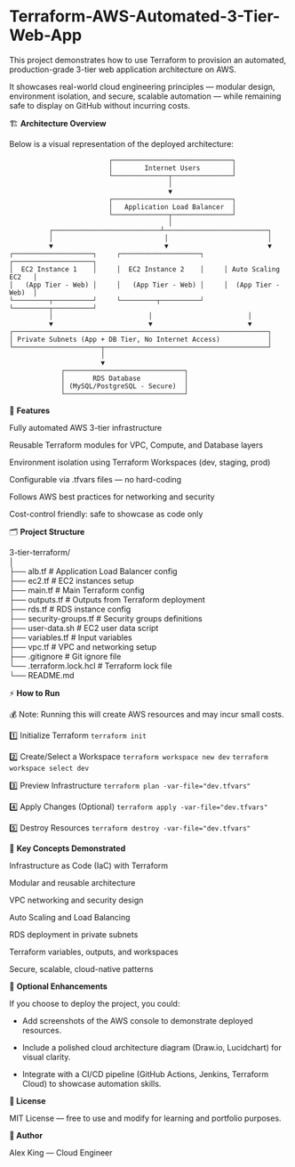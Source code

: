 # **Terraform-AWS-Automated-3-Tier-Web-App**

This project demonstrates how to use Terraform to provision an automated, production-grade 3-tier web application architecture on AWS.

It showcases real-world cloud engineering principles — modular design, environment isolation, and secure, scalable automation — while remaining safe to display on GitHub without incurring costs.

🏗️ **Architecture Overview**


Below is a visual representation of the deployed architecture:

                             ┌──────────────────────────────┐
                             │        Internet Users        │
                             └──────────────┬───────────────┘
                                            │
                                            ▼
                             ┌──────────────────────────────┐
                             │   Application Load Balancer  │
                             └──────────────┬───────────────┘
                                            │
              ┌───────────────────────────┴──────────────────────────┐
              │                            │                         │
              ▼                            ▼                         ▼
    ┌────────────────────┐     ┌────────────────────┐     ┌────────────────────┐
    │  EC2 Instance 1    │     │  EC2 Instance 2    │     │ Auto Scaling EC2   │
    │   (App Tier - Web) │     │   (App Tier - Web) │     │  (App Tier - Web)  │
    └─────────┬──────────┘     └─────────┬──────────┘     └─────────┬──────────┘
              │                        │                        │
              ▼                        ▼                        ▼
    ┌────────────────────────────────────────────────────────────────┐
    │ Private Subnets (App + DB Tier, No Internet Access)            │
    └──────────────────────┬─────────────────────────────────────────┘
                           │
                           ▼
                 ┌──────────────────────────────┐
                 │       RDS Database           │
                 │ (MySQL/PostgreSQL - Secure)  │
                 └──────────────────────────────┘


🧩 **Features**
  
Fully automated AWS 3-tier infrastructure

Reusable Terraform modules for VPC, Compute, and Database layers

Environment isolation using Terraform Workspaces (dev, staging, prod)

Configurable via .tfvars files — no hard-coding

Follows AWS best practices for networking and security

Cost-control friendly: safe to showcase as code only


🗂️ **Project Structure**  

3-tier-terraform/  
│  
├── alb.tf               # Application Load Balancer config  
├── ec2.tf               # EC2 instances setup  
├── main.tf              # Main Terraform config  
├── outputs.tf           # Outputs from Terraform deployment  
├── rds.tf               # RDS instance config  
├── security-groups.tf   # Security groups definitions  
├── user-data.sh         # EC2 user data script  
├── variables.tf         # Input variables  
├── vpc.tf               # VPC and networking setup  
├── .gitignore           # Git ignore file  
└── .terraform.lock.hcl  # Terraform lock file  
└── README.md  
    

  
⚡ **How to Run**


💰 Note: Running this will create AWS resources and may incur small costs.


1️⃣ Initialize Terraform
```terraform init```

2️⃣ Create/Select a Workspace
```terraform workspace new dev```
```terraform workspace select dev```

3️⃣ Preview Infrastructure
```terraform plan -var-file="dev.tfvars"```

4️⃣ Apply Changes (Optional)
```terraform apply -var-file="dev.tfvars"```

5️⃣ Destroy Resources
```terraform destroy -var-file="dev.tfvars"```

🧠 **Key Concepts Demonstrated**

Infrastructure as Code (IaC) with Terraform

Modular and reusable architecture

VPC networking and security design

Auto Scaling and Load Balancing

RDS deployment in private subnets

Terraform variables, outputs, and workspaces

Secure, scalable, cloud-native patterns

📸 **Optional Enhancements**

If you choose to deploy the project, you could:

- Add screenshots of the AWS console to demonstrate deployed resources.

- Include a polished cloud architecture diagram (Draw.io, Lucidchart) for visual clarity.

- Integrate with a CI/CD pipeline (GitHub Actions, Jenkins, Terraform Cloud) to showcase automation skills.

**🧾 License**

MIT License — free to use and modify for learning and portfolio purposes.

**👤 Author**

Alex King — Cloud Engineer
